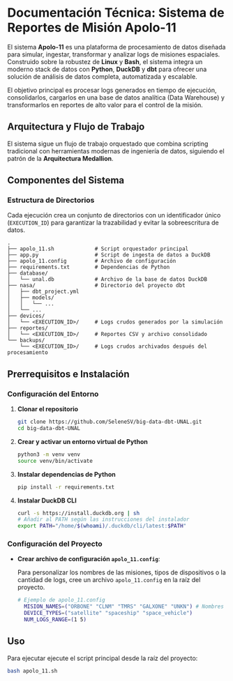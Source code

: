 # **Documentación Técnica: Sistema de Reportes de Misión Apolo-11**

El sistema **Apolo-11** es una plataforma de procesamiento de datos diseñada para simular, ingestar, transformar y analizar logs de misiones espaciales. Construido sobre la robustez de **Linux** y **Bash**, el sistema integra un moderno stack de datos con **Python**, **DuckDB** y **dbt** para ofrecer una solución de análisis de datos completa, automatizada y escalable.

El objetivo principal es procesar logs generados en tiempo de ejecución, consolidarlos, cargarlos en una base de datos analítica (Data Warehouse) y transformarlos en reportes de alto valor para el control de la misión.

## Arquitectura y Flujo de Trabajo

El sistema sigue un flujo de trabajo orquestado que combina scripting tradicional con herramientas modernas de ingeniería de datos, siguiendo el patrón de la **Arquitectura Medallion**.


## Componentes del Sistema

### Estructura de Directorios

Cada ejecución crea un conjunto de directorios con un identificador único (`EXECUTION_ID`) para garantizar la trazabilidad y evitar la sobreescritura de datos.

```
.
├── apolo_11.sh             # Script orquestador principal
├── app.py                  # Script de ingesta de datos a DuckDB
├── apolo_11.config         # Archivo de configuración
├── requirements.txt        # Dependencias de Python
├── database/
│   └── unal.db             # Archivo de la base de datos DuckDB
├── nasa/                   # Directorio del proyecto dbt
│   ├── dbt_project.yml
│   ├── models/
│   │   └── ...
│   └── ...
├── devices/
│   └── <EXECUTION_ID>/     # Logs crudos generados por la simulación
├── reportes/
│   └── <EXECUTION_ID>/     # Reportes CSV y archivo consolidado
└── backups/
    └── <EXECUTION_ID>/     # Logs crudos archivados después del procesamiento
```

## Prerrequisitos e Instalación

### Configuración del Entorno

1.  **Clonar el repositorio**
    ```bash
    git clone https://github.com/SeleneSV/big-data-dbt-UNAL.git
    cd big-data-dbt-UNAL
    ```

2.  **Crear y activar un entorno virtual de Python**
    ```bash
    python3 -m venv venv
    source venv/bin/activate
    ```

3.  **Instalar dependencias de Python**
    
    ```bash
    pip install -r requirements.txt
    ```

4.  **Instalar DuckDB CLI**
    
    ```bash
    curl -s https://install.duckdb.org | sh
    # Añadir al PATH según las instrucciones del instalador
    export PATH="/home/$(whoami)/.duckdb/cli/latest:$PATH"
    ```

### Configuración del Proyecto

- **Crear archivo de configuración `apolo_11.config`**:

  Para personalizar los nombres de las misiones, tipos de dispositivos o la cantidad de logs, cree un archivo `apolo_11.config` en la raíz del proyecto.

  ```bash
  # Ejemplo de apolo_11.config
    MISION_NAMES=("ORBONE" "CLNM" "TMRS" "GALXONE" "UNKN") # Nombres de las misiones
    DEVICE_TYPES=("satellite" "spaceship" "space_vehicle")
    NUM_LOGS_RANGE=(1 5)
  ```

## Uso

Para ejecutar ejecute el script principal desde la raíz del proyecto:

```bash
bash apolo_11.sh
```